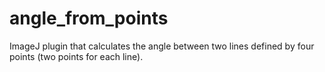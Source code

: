 # angle_from_points
ImageJ plugin that calculates the angle between two lines defined by four points (two points for each line). 
